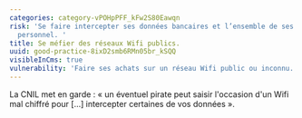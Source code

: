 ```yaml
---
categories: category-vPOHpPFF_kFw2S80Eawqn
risk: 'Se faire intercepter ses données bancaires et l’ensemble de ses données à caractère
  personnel. '
title: Se méfier des réseaux Wifi publics.
uuid: good-practice-8ixD2smb6RMn05br_kSQQ
visibleInCms: true
vulnerability: 'Faire ses achats sur un réseau Wifi public ou inconnu. '
---
```


La CNIL met en garde : « un éventuel pirate peut saisir l'occasion d'un Wifi mal chiffré pour \[...] intercepter certaines de vos données ».